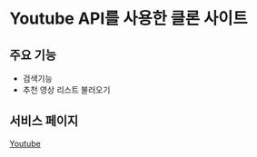 # Youtube API를 사용한 클론 사이트

## 주요 기능

- 검색기능
- 추천 영상 리스트 불러오기


## 서비스 페이지
<a href="https://react-youtube-1.netlify.app" target="_blank">Youtube</a>
